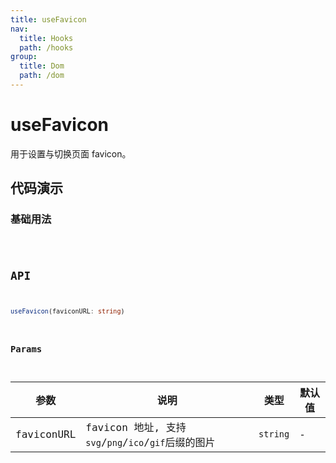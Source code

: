 ```yaml
---
title: useFavicon
nav:
  title: Hooks
  path: /hooks
group:
  title: Dom
  path: /dom
---
```


# useFavicon

用于设置与切换页面 favicon。

## 代码演示

### 基础用法

<code src="./demo/demo1.tsx" />

## API

```typescript
useFavicon(faviconURL: string)
```

### Params

| 参数       | 说明                                                | 类型     | 默认值 |
| ---------- | --------------------------------------------------- | -------- | ------ |
| faviconURL | favicon 地址, 支持`svg`/`png`/`ico`/`gif`后缀的图片 | `string` | -      |
